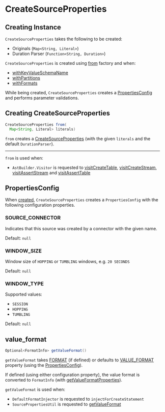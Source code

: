 # CreateSourceProperties

## Creating Instance

`CreateSourceProperties` takes the following to be created:

* <span id="originals"> Originals (`Map<String, Literal>`)
* <span id="durationParser"> Duration Parser (`Function<String, Duration>`)

`CreateSourceProperties` is created using [from](#from) factory and when:

* [withKeyValueSchemaName](#withKeyValueSchemaName)
* [withPartitions](#withPartitions)
* [withFormats](#withFormats)

While being created, `CreateSourceProperties` creates a [PropertiesConfig](#props) and performs parameter validations.

## <span id="from"> Creating CreateSourceProperties

```java
CreateSourceProperties from(
  Map<String, Literal> literals)
```

`from` creates a [CreateSourceProperties](#creating-instance) (with the given `literals` and the default `DurationParser`).

---

`from` is used when:

* `AstBuilder.Visitor` is requested to [visitCreateTable](AstBuilder_Visitor.md#visitCreateTable), [visitCreateStream](AstBuilder_Visitor.md#visitCreateStream), [visitAssertStream](AstBuilder_Visitor.md#visitAssertStream) and [visitAssertTable](AstBuilder_Visitor.md#visitAssertTable)

## <span id="props"> PropertiesConfig

When [created](#creating-instance), `CreateSourceProperties` creates a `PropertiesConfig` with the following configuration properties.

### <span id="SOURCE_CONNECTOR"> SOURCE_CONNECTOR

Indicates that this source was created by a connector with the given name.

Default: `null`

### <span id="WINDOW_SIZE"> WINDOW_SIZE

Window size of `HOPPING` or `TUMBLING` windows, e.g. `20 SECONDS`

Default: `null`

### <span id="WINDOW_TYPE"> WINDOW_TYPE

Supported values:

* `SESSION`
* `HOPPING`
* `TUMBLING`

Default: `null`

## <span id="getValueFormat"> value_format

```java
Optional<FormatInfo> getValueFormat()
```

`getValueFormat` takes [FORMAT](#getFormatName) (if defined) or defaults to [VALUE_FORMAT](CommonCreateConfigs.md#VALUE_FORMAT_PROPERTY) property (using the [PropertiesConfig](#props)).

If defined (using either configuration property), the value format is converted to `FormatInfo` (with [getValueFormatProperties](#getValueFormatProperties)).

`getValueFormat` is used when:

* `DefaultFormatInjector` is requested to `injectForCreateStatement`
* `SourcePropertiesUtil` is requested to [getValueFormat](SourcePropertiesUtil.md#getValueFormat)
